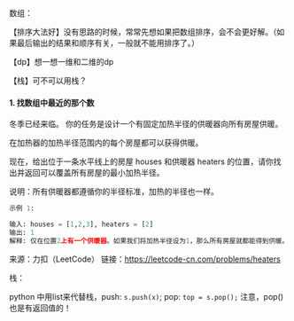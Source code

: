 数组：

【排序大法好】没有思路的时候，常常先想如果把数组排序，会不会更好解。（如果最后输出的结果和顺序有关，一般就不能用排序了。）

【dp】想一想一维和二维的dp

【栈】可不可以用栈？



#### 1. 找数组中最近的那个数

冬季已经来临。 你的任务是设计一个有固定加热半径的供暖器向所有房屋供暖。

在加热器的加热半径范围内的每个房屋都可以获得供暖。

现在，给出位于一条水平线上的房屋 houses 和供暖器 heaters 的位置，请你找出并返回可以覆盖所有房屋的最小加热半径。

说明：所有供暖器都遵循你的半径标准，加热的半径也一样。

```python
示例 1:

输入: houses = [1,2,3], heaters = [2]
输出: 1
解释: 仅在位置2上有一个供暖器。如果我们将加热半径设为1，那么所有房屋就都能得到供暖。
```



来源：力扣（LeetCode）
链接：https://leetcode-cn.com/problems/heaters



栈：

python 中用list来代替栈，push: `s.push(x)`; pop: `top = s.pop();` 注意，pop()也是有返回值的！